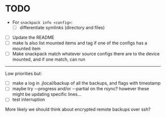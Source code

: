 # TODO

* For `snackpack info <config>`:
    * [ ] differentiate symlinks (directory and files)
* [ ] Update the README
* [ ] make ls also list mounted items and tag if one of the configs has a mounted item
* [ ] Make snackpack match whatever source configs there are to the device mounted, and if one match, can run

---

Low priorities but:

* [ ] make a log in .jlocal/backup of all the backups, and flags with timestamp
* [ ] maybe try --progress and/or --partial on the rsync? however these might be updating specific lines...
* [ ] test interruption

More likely we should think about encrypted remote backups over ssh?

